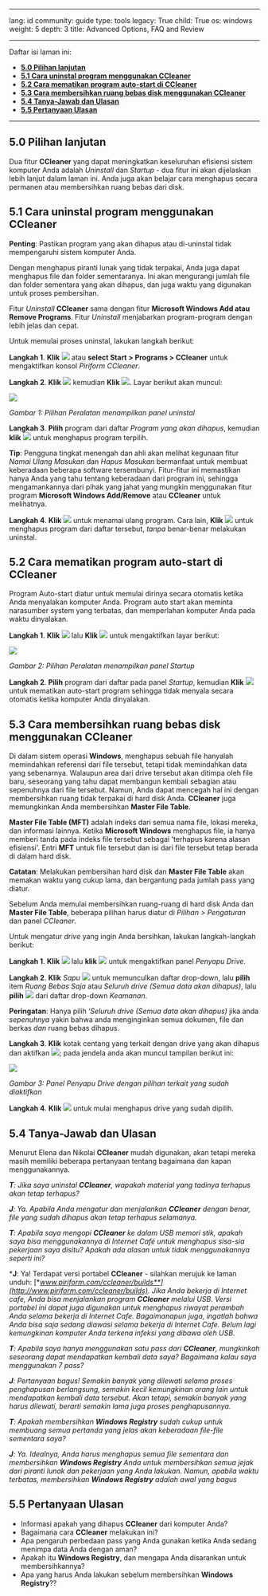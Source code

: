 

---

lang: id
community: guide
type: tools
legacy: True
child: True
os: windows
weight: 5
depth: 3
title: Advanced Options, FAQ and Review

---

Daftar isi laman ini:  

- [**5.0 Pilihan lanjutan**](#5.0)
- [**5.1 Cara uninstal program menggunakan CCleaner**](#5.1)
- [**5.2 Cara mematikan program auto-start di CCleaner**](#5.2)
- [**5.3 Cara membersihkan ruang bebas disk menggunakan CCleaner**](#5.3)
- [**5.4 Tanya-Jawab dan Ulasan**](#5.4)
- [**5.5 Pertanyaan Ulasan**](#5.5)

----------------

<a name="5.0"></a>
## 5.0 Pilihan lanjutan  ##

Dua fitur **CCleaner** yang dapat meningkatkan keseluruhan efisiensi sistem komputer Anda adalah *Uninstall* dan *Startup* - dua fitur ini akan dijelaskan lebih lanjut dalam laman ini. Anda juga akan belajar cara menghapus secara permanen atau membersihkan ruang bebas dari disk. 

<a name="5.1"></a>
## 5.1 Cara uninstal program menggunakan CCleaner ##

**Penting**: Pastikan program yang akan dihapus atau di-uninstal tidak mempengaruhi sistem komputer Anda.  

Dengan menghapus piranti lunak yang tidak terpakai, Anda juga dapat menghapus file dan folder sementaranya. Ini akan mengurangi jumlah file dan folder sementara yang akan dihapus, dan juga waktu yang digunakan untuk proses pembersihan.

Fitur *Uninstall* **CCleaner** sama dengan fitur **Microsoft Windows Add atau Remove Programs**. Fitur *Uninstall* menjabarkan program-program dengan lebih jelas dan cepat.

Untuk memulai proses uninstal, lakukan langkah berikut: 

**Langkah 1**. **Klik** ![](/sbox/screen/nuccleaner-en/11.png) atau **select Start > Programs > CCleaner** untuk mengaktifkan konsol *Piriform CCleaner*.

**Langkah 2**. **Klik** ![](/sbox/screen/ccleaner-id/42.png) kemudian **Klik** ![](/sbox/screen/nuccleaner-en/46.png). Layar berikut akan muncul:

![](/sbox/screen/ccleaner-id/1/87.png)

*Gambar 1: Pilihan Peralatan menampilkan panel uninstal*

**Langkah 3**. **Pilih** program dari daftar *Program yang akan dihapus*, kemudian **klik** ![](/sbox/screen/ccleaner-id/1/88.png) untuk menghapus program terpilih.

**Tip**: Pengguna tingkat menengah dan ahli akan melihat kegunaan fitur *Namai Ulang Masukan* dan *Hapus Masukan* bermanfaat untuk membuat keberadaan beberapa software tersembunyi. Fitur-fitur ini memastikan hanya Anda yang tahu tentang keberadaan dari program ini, sehingga mengamankannya dari pihak yang jahat yang mungkin menggunakan fitur program **Microsoft Windows Add/Remove** atau **CCleaner** untuk melihatnya. 

**Langkah 4**. **Klik** ![](/sbox/screen/ccleaner-id/1/89.png) untuk menamai ulang program. Cara lain, **Klik** ![](/sbox/screen/ccleaner-id/1/90.png) untuk menghapus program dari daftar tersebut, *tanpa* benar-benar melakukan uninstal. 

<a name="5.2"></a>
## 5.2 Cara mematikan program auto-start di CCleaner ##

Program Auto-start diatur untuk memulai dirinya secara otomatis ketika Anda menyalakan komputer Anda. Program auto start akan meminta narasumber system yang terbatas, dan memperlahan komputer Anda pada waktu dinyalakan.

**Langkah 1**. **Klik** ![](/sbox/screen/ccleaner-id/48.png) lalu **Klik** ![](/sbox/screen/nuccleaner-en/51.png) untuk mengaktifkan layar berikut:

![](/sbox/screen/ccleaner-id/1/91.png)

*Gambar 2: Pilihan Peralatan menampilkan panel Startup* 

**Langkah 2**. **Pilih** program dari daftar pada panel *Startup*, kemudian **Klik** ![](/sbox/screen/ccleaner-id/51.png) untuk mematikan auto-start program sehingga tidak menyala secara otomatis ketika komputer Anda dinyalakan. 

<a name="5.3"></a>
## 5.3 Cara membersihkan ruang bebas disk menggunakan CCleaner ##

Di dalam sistem operasi **Windows**, menghapus sebuah file hanyalah memindahkan referensi dari file tersebut, tetapi tidak memindahkan data yang sebenarnya. Walaupun area dari drive tersebut akan ditimpa oleh file baru, seseorang yang tahu dapat membangun kembali sebagian atau sepenuhnya dari file tersebut. Namun, Anda dapat mencegah hal ini dengan membersihkan ruang tidak terpakai di hard disk Anda. **CCleaner** juga memungkinkan Anda membersihkan **Master File Table**.

**Master File Table (MFT)** adalah indeks dari semua nama file, lokasi mereka, dan informasi lainnya. Ketika **Microsoft Windows** menghapus file, ia hanya memberi tanda pada indeks file tersebut sebagai 'terhapus karena alasan efisiensi'. Entri **MFT**  untuk file tersebut dan isi dari file tersebut tetap berada di dalam hard disk.

**Catatan**: Melakukan pembersihan hard disk dan **Master File Table** akan memakan waktu yang cukup lama, dan bergantung pada jumlah pass yang diatur.

Sebelum Anda memulai membersihkan ruang-ruang di hard disk Anda dan **Master File Table**, beberapa pilihan harus diatur di *Pilihan > Pengaturan* dan panel *CCleaner*.

Untuk mengatur *drive* yang ingin Anda bersihkan, lakukan langkah-langkah berikut: 

**Langkah 1**. **Klik** ![](/sbox/screen/ccleaner-id/48.png) lalu **klik** ![](/sbox/screen/ccleaner-id/1/92.png) untuk mengaktifkan panel *Penyapu Drive*.

**Langkah 2**. **Klik** *Sapu* ![](/sbox/screen/ccleaner-en-1/04.png) untuk memunculkan daftar drop-down, lalu **pilih** item *Ruang Bebas Saja* atau *Seluruh drive (Semua data akan dihapus)*, lalu **pilih** ![](/sbox/screen/ccleaner-id/1/93.png) dari daftar drop-down *Keamanan*.

**Peringatan**: Hanya pilih ‘*Seluruh drive (Semua data akan dihapus)* jika anda *sepenuhnya* yakin bahwa anda menginginkan semua dokumen, file dan berkas *dan* ruang bebas dihapus.

**Langkah 3**. **Klik** kotak centang yang terkait dengan drive yang akan dihapus dan aktifkan ![](/sbox/screen/ccleaner-id/1/94.png); pada jendela anda akan muncul tampilan berikut ini:

![](/sbox/screen/ccleaner-id/1/95.png)

*Gambar 3: Panel Penyapu Drive dengan pilihan terkait yang sudah diaktifkan*

**Langkah 4**. **Klik** ![](/sbox/screen/ccleaner-id/1/94.png) untuk mulai menghapus drive yang sudah dipilih.


<a name="5.4"></a>
## 5.4 Tanya-Jawab dan Ulasan ##

Menurut Elena dan Nikolai **CCleaner** mudah digunakan, akan tetapi mereka masih memiliki beberapa pertanyaan tentang bagaimana dan kapan menggunakannya. 

<div class="background" markdown="1">

***T**: Jika saya uninstal **CCleaner**, wapakah material yang tadinya terhapus akan tetap terhapus?*

***J**: Ya. Apabila Anda mengatur dan menjalankan **CCleaner** dengan benar, file yang sudah dihapus akan tetap terhapus selamanya.*

***T**: Apabila saya mengopi **CCleaner** ke dalam USB memori stik, apakah saya bisa menggunakannya di Internet Café untuk menghapus sisa-sia pekerjaan saya disitu? Apakah ada alasan untuk tidak menggunakannya seperti ini?*

***J**: Ya! Terdapat versi portabel **CCleaner** - silahkan merujuk ke laman unduh:  [**www.piriform.com/ccleaner/builds**](http://www.piriform.com/ccleaner/builds). Jika Anda bekerja di Internet cafe, Anda bisa menjalankan program **CCleaner** melalui USB. Versi portabel ini dapat juga digunakan untuk menghapus riwayat perambah Anda selama bekerja di Internet Cafe. Bagaimanapun juga, ingatlah bahwa Anda bisa saja sedang diawasi selama bekerja di Internet Cafe. Belum lagi kemungkinan komputer Anda terkena infeksi yang dibawa oleh USB.*

***T**: Apabila saya hanya menggunakan satu pass dari **CCleaner**, mungkinkah seseorang dapat mendapatkan kembali data saya? Bagaimana kalau saya menggunakan 7 pass?*

***J**: Pertanyaan bagus! Semakin banyak yang dilewati selama proses penghapusan berlangsung, semakin kecil kemungkinan orang lain untuk mendapatkan kembali data tersebut. Akan tetapi, semakin banyak yang harus dilewati, berarti semakin lama juga proses penghapusannya.*

***T**: Apakah membersihkan **Windows Registry** sudah cukup untuk membuang semua pertanda yang jelas akan keberadaan file-file sementara saya?*

***J**: Ya. Idealnya, Anda harus menghapus semua file sementara dan membersihkan **Windows Registry** Anda untuk membersihkan semua jejak dari piranti lunak dan pekerjaan yang Anda lakukan. Namun, apabila waktu terbatas, membersihkan **Windows Registry** adalah awal yang bagus*

</div>

<a name="5.5"></a>
## 5.5 Pertanyaan Ulasan ##

- Informasi apakah yang dihapus **CCleaner** dari komputer Anda?
- Bagaimana cara **CCleaner** melakukan ini?
- Apa pengaruh perbedaan pass yang Anda gunakan ketika Anda sedang menimpa data Anda dengan aman?
- Apakah itu **Windows Registry**, dan mengapa Anda disarankan untuk membersihkannya?
- Apa yang harus Anda lakukan sebelum membersihkan **Windows Registry**?? 


